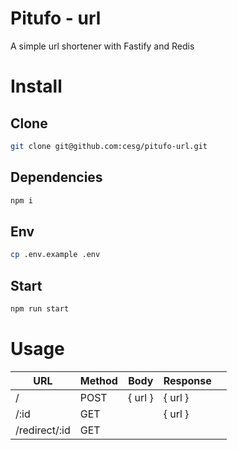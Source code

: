 # Pitufo - url

A simple url shortener with Fastify and Redis

# Install

## Clone
```sh
git clone git@github.com:cesg/pitufo-url.git
```

## Dependencies
```sh
npm i
```

## Env
```sh
cp .env.example .env
```

## Start
```sh
npm run start
```

# Usage
| URL           | Method | Body  | Response |   |
|---------------|--------|---------|----------|---|
| /             | POST   | { url } | { url }  |   |
| /:id          | GET    |         | { url }  |   |
| /redirect/:id | GET    |         |          |   |

